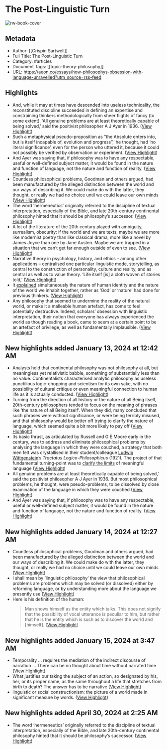 # The Post-Linguistic Turn

![rw-book-cover](https://aeon.co/apple-touch-icon.png)

## Metadata
- Author: [[Crispin Sartwell]]
- Full Title: The Post-Linguistic Turn
- Category: #articles
- Document Tags: [[topic-theory-philosophy]] 
- URL: https://aeon.co/essays/how-philosophys-obsession-with-language-unravelled?utm_source=rss-feed

## Highlights
- And, while it may at times have descended into useless technicality, the reconstituted discipline succeeded in defining an expertise and constraining thinkers methodologically from sheer flights of fancy (to some extent). ‘All genuine problems are at least theoretically capable of being solved,’ said the positivist philosopher A J Ayer in 1936. ([View Highlight](https://read.readwise.io/read/01h0nzk39dd4amb85kw5dj2j05))
- Such a metaphysical pseudo-proposition as “the Absolute enters into, but is itself incapable of, evolution and progress”,’ he thought, had ‘no literal significance’, even for the person who uttered it, because it could not possibly be verified by observation or experiment. ([View Highlight](https://read.readwise.io/read/01h0nzjrh546x0wm5q73wfttvb))
- And Ayer was saying that, if philosophy was to have any respectable, useful or well-defined subject matter, it would be found in the nature and function of language, not the nature and function of reality. ([View Highlight](https://read.readwise.io/read/01h0nzkt6knmn2aqwzp8ftsf7x))
- Countless philosophical problems, Goodman and others argued, had been manufactured by the alleged distinction between the world and our ways of describing it. We could make do with the latter, they thought, or really we had no choice until we could leave our own minds ([View Highlight](https://read.readwise.io/read/01h0nzwcnwm0qjetz6d3maydd4))
- The word ‘hermeneutics’ originally referred to the discipline of textual interpretation, especially of the Bible, and late 20th-century continental philosophy hinted that it should be philosophy’s successor. ([View Highlight](https://read.readwise.io/read/01h0p045cydp1se2tpmba34emt))
- A lot of the literature of the 20th century played with ambiguity, surrealism, obscurity: if the world and we are texts, maybe we are more like modernist poetry than like classical drama, more like a novel by James Joyce than one by Jane Austen. Maybe we are trapped in a situation that we can’t get far enough outside of even to see. ([View Highlight](https://read.readwise.io/read/01h0p0723bdhh9f9tt0aa8mfdm))
- Narrative theory in psychology, history, and ethics – among other applications – centralised one particular linguistic mode, storytelling, as central to the construction of personality, culture and reality, and as central as well as to value theory. ‘Life itself [is] a cloth woven of stories told,’ ([View Highlight](https://read.readwise.io/read/01h0p08n6w1xe4cc63j89yds8n))
- It [explained](https://aeon.co/essays/why-story-is-used-to-explain-symphonies-and-sport-matches-alike) simultaneously the nature of human identity and the nature of the world we inhabit together, rather as ‘God’ or ‘nature’ had done for previous thinkers. ([View Highlight](https://read.readwise.io/read/01h0p09z9canhb5g8fb5qegev2))
- Any philosophy that seemed to undermine the reality of the natural world, or make it a malleable human artefact, has come to feel potentially destructive. Indeed, scholars’ obsession with linguistic interpretation, their notion that everyone has always experienced the world as though reading a book, came to seem at a certain point to be an artefact of privilege, as well as fundamentally implausible. ([View Highlight](https://read.readwise.io/read/01h0p0nep6kgcw3yjezysj5qca))
## New highlights added January 13, 2024 at 12:42 AM
- Analysts held that continental philosophy was not philosophy at all, but meaningless yet relativistic babble, something of substantially less than no value. Continentalists characterised analytic philosophy as useless punctilious logic-chopping and scientism for its own sake, with no possibility of cultural critique or even meaningful connection to human life as it is actually conducted. ([View Highlight](https://read.readwise.io/read/01hm0wxj53b6fthdx03y3w76zn))
- Turning from the direction of all history or the nature of all Being itself, 20th-century philosophers tended to focus on the meaning of phrases like ‘the nature of all Being itself’. When they did, many concluded that such phrases were without significance, or were being terribly misused, and that philosophy would be better off trying to clarify the nature of language, which seemed quite a bit more likely to pay off ([View Highlight](https://read.readwise.io/read/01hm0wyzznm2fzs8e9e3ksc1qk))
- Its basic thrust, as articulated by Russell and G E Moore early in the century, was to address and eliminate philosophical problems by analysing the language in which they were couched, a strategy that both men felt was crystallised in their student/colleague [Ludwig Wittgenstein](https://aeon.co/essays/atheists-vs-religious-belief-with-wittgenstein-on-the-stand)’s *Tractatus Logico-Philosophicus* (1921)*.* The project of that fundamental turning-point was to [clarify the limits](https://aeon.co/videos/for-ludwig-wittgenstein-language-is-a-game-but-not-a-frivolous-one) of meaningful language ([View Highlight](https://read.readwise.io/read/01hm0xk0nrapgcdpxpyt7ntm0c))
- All genuine problems are at least theoretically capable of being solved,’ said the positivist philosopher A J Ayer in 1936. But most philosophical problems, he thought, were pseudo-problems, to be dissolved by close examination of the language in which they were couched ([View Highlight](https://read.readwise.io/read/01hm0xmk2ktdhnbst2pvmqpj29))
- And Ayer was saying that, if philosophy was to have any respectable, useful or well-defined subject matter, it would be found in the nature and function of language, not the nature and function of reality. ([View Highlight](https://read.readwise.io/read/01hm0xma8yzhxh5gdqghw1n7ym))
## New highlights added January 14, 2024 at 12:27 AM
- Countless philosophical problems, Goodman and others argued, had been manufactured by the alleged distinction between the world and our ways of describing it. We could make do with the latter, they thought, or really we had no choice until we could leave our own minds ([View Highlight](https://read.readwise.io/read/01hm105yw14e7ew275sm8pva5q))
- I shall mean by ‘linguistic philosophy’ the view that philosophical problems are problems which may be solved (or dissolved) either by reforming language, or by understanding more about the language we presently use ([View Highlight](https://read.readwise.io/read/01hm10704jszzkgkv8p64spr2g))
- Here is his definition of the human:
  > Man shows himself as the entity which talks. This does not signify that the possibility of vocal utterance is peculiar to him, but rather that he is the entity which is such as to discover the world and [himself]. ([View Highlight](https://read.readwise.io/read/01hm11ec0jnsvyp6tp5sp94pf0))
## New highlights added January 15, 2024 at 3:47 AM
- Temporality … requires the mediation of the indirect discourse of narration … There can be no thought about time without narrated time ([View Highlight](https://read.readwise.io/read/01hm6az2wc5qfwk232e8fz3xk6))
- What justifies our taking the subject of an action, so designated by his, her, or its proper name, as the same throughout a life that stretches from birth to death? The answer has to be narrative ([View Highlight](https://read.readwise.io/read/01hm6azbabvm87fp1nwj0werm7))
- linguistic or social constructionism: the picture of a world made in significant measure by words. ([View Highlight](https://read.readwise.io/read/01hm6b0bm4pj3p1sd3fjnkyq7z))
## New highlights added April 30, 2024 at 2:25 AM
- The word ‘hermeneutics’ originally referred to the discipline of textual interpretation, especially of the Bible, and late 20th-century continental philosophy hinted that it should be philosophy’s successor. ([View Highlight](https://read.readwise.io/read/01hwq3zbn3b65jsndpxwkb00kz))
